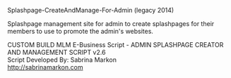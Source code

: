 Splashpage-CreateAndManage-For-Admin (legacy 2014)

Splashpage management site for admin to create splashpages for their members to use to promote the admin's websites.

CUSTOM BUILD MLM E-Business Script - ADMIN SPLASHPAGE CREATOR AND MANAGEMENT SCRIPT v2.6     		      
Script Developed By: Sabrina Markon 				      
http://sabrinamarkon.com
